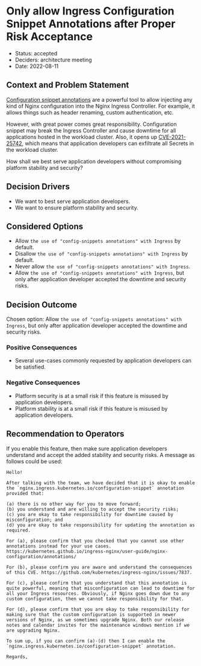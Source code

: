 # Only allow Ingress Configuration Snippet Annotations after Proper Risk Acceptance

* Status: accepted
* Deciders: architecture meeting
* Date: 2022-08-11

## Context and Problem Statement

[Configuration snippet annotations](https://kubernetes.github.io/ingress-nginx/user-guide/nginx-configuration/annotations/#configuration-snippet) are a powerful tool to allow injecting any kind of Nginx configuration into the Nginx Ingress Controller. For example, it allows things such as header renaming, custom authentication, etc.

However, with great power comes great responsibility. Configuration snippet may break the Ingress Controller and cause downtime for all applications hosted in the workload cluster. Also, it opens up [CVE-2021-25742](https://github.com/kubernetes/ingress-nginx/issues/7837), which means that application developers can exfiltrate all Secrets in the workload cluster.

How shall we best serve application developers without compromising platform stability and security?

## Decision Drivers

* We want to best serve application developers.
* We want to ensure platform stability and security.

## Considered Options

* Allow `the use of "config-snippets annotations" with Ingress` by default.
* Disallow `the use of "config-snippets annotations" with Ingress` by default.
* Never allow `the use of "config-snippets annotations" with Ingress`.
* Allow `the use of "config-snippets annotations" with Ingress`, but only after application developer accepted the downtime and security risks.

## Decision Outcome

Chosen option: Allow `the use of "config-snippets annotations" with Ingress`, but only after application developer accepted the downtime and security risks.

### Positive Consequences

* Several use-cases commonly requested by application developers can be satisfied.

### Negative Consequences

* Platform security is at a small risk if this feature is misused by application developers.
* Platform stability is at a small risk if this feature is misused by application developers.

## Recommendation to Operators

If you enable this feature, then make sure application developers understand and accept the added stability and security risks. A message as follows could be used:
```
Hello!

After talking with the team, we have decided that it is okay to enable the `nginx.ingress.kubernetes.io/configuration-snippet` annotation provided that:

(a) there is no other way for you to move forward;
(b) you understand and are willing to accept the security risks;
(c) you are okay to take responsibility for downtime caused by misconfiguration; and
(d) you are okay to take responsibility for updating the annotation as required.

For (a), please confirm that you checked that you cannot use other annotations instead for your use cases. https://kubernetes.github.io/ingress-nginx/user-guide/nginx-configuration/annotations/

For (b), please confirm you are aware and understand the consequences of this CVE. https://github.com/kubernetes/ingress-nginx/issues/7837.

For (c), please confirm that you understand that this annotation is quite powerful, meaning that misconfiguration can lead to downtime for all your Ingress resources. Obviously, if Nginx goes down due to any custom configuration, then we cannot take responsibility for that.

For (d), please confirm that you are okay to take responsibility for making sure that the custom configuration is supported in newer versions of Nginx, as we sometimes upgrade Nginx. Both our release notes and calendar invites for the maintenance windows mention if we are upgrading Nginx.

To sum up, if you can confirm (a)-(d) then I can enable the `nginx.ingress.kubernetes.io/configuration-snippet` annotation.

Regards,
```
